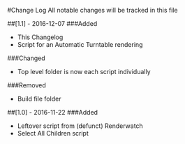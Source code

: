 #Change Log
All notable changes will be tracked in this file

##[1.1] - 2016-12-07
###Added
- This Changelog
- Script for an Automatic Turntable rendering

###Changed
- Top level folder is now each script individually

###Removed
- Build file folder

##[1.0] - 2016-11-22
###Added
- Leftover script from (defunct) Renderwatch
- Select All Children script
